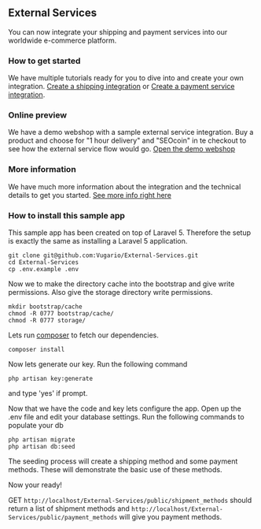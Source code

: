 ## External Services
You can now integrate your shipping and payment services into our worldwide e-commerce platform.

### How to get started
We have multiple tutorials ready for you to dive into and create your own integration. [Create a shipping integration](http://developers.webshopapp.net/api/tutorials/create-a-shipping-integration) or [Create a payment service integration](http://developers.webshopapp.net/api/tutorials/create-a-payment-service-integration).

### Online preview
We have a demo webshop with a sample external service integration. Buy a product and choose for "1 hour delivery" and "SEOcoin" in te checkout to see how the external service flow would go. [Open the demo webshop](http://hidde.webshopapp.net/)

### More information
We have much more information about the integration and the technical details to get you started.
[See more info right here](https://apps.prototypje.com)

### How to install this sample app
This sample app has been created on top of Laravel 5. Therefore the setup is exactly the same as installing a Laravel 5 application.

```
git clone git@github.com:Vugario/External-Services.git
cd External-Services
cp .env.example .env
```

Now we to make the directory cache into the bootstrap and give write permissions. Also give the storage directory write permissions.
```
mkdir bootstrap/cache
chmod -R 0777 bootstrap/cache/
chmod -R 0777 storage/
```

Lets run [composer](https://getcomposer.org/) to fetch our dependencies. 

```
composer install
```

Now lets generate our key. Run the following command
```
php artisan key:generate
```
and type 'yes' if prompt. 

Now that we have the code and key lets configure the app. Open up the .env file and edit your database settings. Run the following commands to populate your db

```
php artisan migrate
php artisan db:seed
```

The seeding process will create a shipping method and some payment methods. These will demonstrate the basic use of these methods.

Now your ready!

GET `http://localhost/External-Services/public/shipment_methods` should return a list of shipment methods and `http://localhost/External-Services/public/payment_methods` will give you payment methods.
